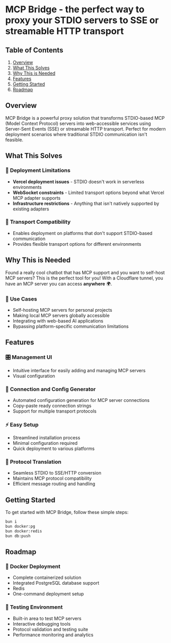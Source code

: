 # MCP Bridge - the perfect way to proxy your STDIO servers to SSE or streamable HTTP transport

## Table of Contents
1. [Overview](#overview)
2. [What This Solves](#what-this-solves)
3. [Why This is Needed](#why-this-is-needed)
4. [Features](#features)
5. [Getting Started](#getting-started)
6. [Roadmap](#roadmap)

## Overview
MCP Bridge is a powerful proxy solution that transforms STDIO-based MCP (Model Context Protocol) servers into web-accessible services using Server-Sent Events (SSE) or streamable HTTP transport. Perfect for modern deployment scenarios where traditional STDIO communication isn't feasible.

## What This Solves

### 🚫 **Deployment Limitations**
- **Vercel deployment issues** - STDIO doesn't work in serverless environments
- **WebSocket constraints** - Limited transport options beyond what Vercel MCP adapter supports
- **Infrastructure restrictions** - Anything that isn't natively supported by existing adapters

### 🔧 **Transport Compatibility**
- Enables deployment on platforms that don't support STDIO-based communication
- Provides flexible transport options for different environments

## Why This is Needed

Found a really cool chatbot that has MCP support and you want to self-host MCP servers? This is the perfect tool for you! With a Cloudflare tunnel, you have an MCP server you can access **anywhere** 🌍.

### 🎯 **Use Cases**
- Self-hosting MCP servers for personal projects
- Making local MCP servers globally accessible
- Integrating with web-based AI applications
- Bypassing platform-specific communication limitations

## Features

### 🎛️ **Management UI**
- Intuitive interface for easily adding and managing MCP servers
- Visual configuration

### 🔗 **Connection and Config Generator**
- Automated configuration generation for MCP server connections
- Copy-paste ready connection strings
- Support for multiple transport protocols

### ⚡ **Easy Setup**
- Streamlined installation process
- Minimal configuration required
- Quick deployment to various platforms

### 🔄 **Protocol Translation**
- Seamless STDIO to SSE/HTTP conversion
- Maintains MCP protocol compatibility
- Efficient message routing and handling

## Getting Started

To get started with MCP Bridge, follow these simple steps:

```bash
bun i
bun docker:pg
bun docker:redis
bun db:push
```

## Roadmap

### 🐳 **Docker Deployment**
- Complete containerized solution
- Integrated PostgreSQL database support
- Redis
- One-command deployment setup

### 🧪 **Testing Environment**
- Built-in area to test MCP servers
- Interactive debugging tools
- Protocol validation and testing suite
- Performance monitoring and analytics